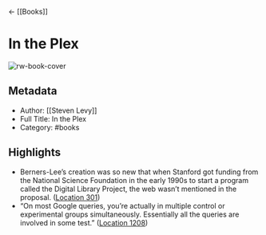 ← [[Books]]


# In the Plex
![rw-book-cover](https://images-na.ssl-images-amazon.com/images/I/41mWuFgYePL._SL200_.jpg)

## Metadata
- Author: [[Steven Levy]]
- Full Title: In the Plex
- Category: #books

## Highlights
- Berners-Lee’s creation was so new that when Stanford got funding from the National Science Foundation in the early 1990s to start a program called the Digital Library Project, the web wasn’t mentioned in the proposal. ([Location 301](https://readwise.io/to_kindle?action=open&asin=B003UYUP6M&location=301))
- “On most Google queries, you’re actually in multiple control or experimental groups simultaneously. Essentially all the queries are involved in some test.” ([Location 1208](https://readwise.io/to_kindle?action=open&asin=B003UYUP6M&location=1208))
